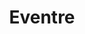 ---
enabled: true
title: "Eventre"
description: "Event & Conference Theme"
image_webp: images/templates/eventre.webp
image: images/templates/eventre.jpg
link: "https://eventre.tristangoetz.me"

---